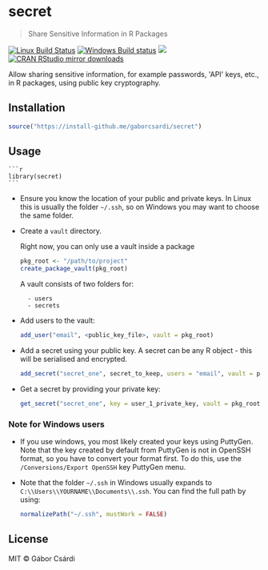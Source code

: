 
# secret

> Share Sensitive Information in R Packages

[![Linux Build Status](https://travis-ci.org/gaborcsardi/secret.svg?branch=master)](https://travis-ci.org/gaborcsardi/secret)
[![Windows Build status](https://ci.appveyor.com/api/projects/status/github/gaborcsardi/secret?svg=true)](https://ci.appveyor.com/project/gaborcsardi/secret)
[![](http://www.r-pkg.org/badges/version/secret)](http://www.r-pkg.org/pkg/secret)
[![CRAN RStudio mirror downloads](http://cranlogs.r-pkg.org/badges/secret)](http://www.r-pkg.org/pkg/secret)

Allow sharing sensitive information, for example passwords, 'API' keys,
etc., in R packages, using public key cryptography.

## Installation

```r
source("https://install-github.me/gaborcsardi/secret")
```

## Usage

    ```r
    library(secret)
    ```


* Ensure you know the location of your public and private keys. In Linux this is usually the folder `~/.ssh`, so on Windows you may want to choose the same folder.


* Create a `vault` directory.

    Right now, you can only use a vault inside a package

    ```r
    pkg_root <- "/path/to/project"
    create_package_vault(pkg_root)
    ```

    A vault consists of two folders for:
  
        - users
        - secrets

* Add users to the vault:

    ```R
    add_user("email", <public_key_file>, vault = pkg_root)
    ```
    

* Add a secret using your public key. A secret can be any R object - this will be serialised and encrypted.

    ```R
    add_secret("secret_one", secret_to_keep, users = "email", vault = pkg_root)
    ```
  
* Get a secret by providing your private key:

    ```R
    get_secret("secret_one", key = user_1_private_key, vault = pkg_root)
    ```
    

### Note for Windows users

  * If you use windows, you most likely created your keys using PuttyGen. Note that the key created by default from PuttyGen is not in OpenSSH format, so you have to convert your format first. To do this, use the  `/Conversions/Export OpenSSH` key PuttyGen menu.
  
  * Note that the folder `~/.ssh` in Windows usually expands to `C:\\Users\\YOURNAME\\Documents\\.ssh`. You can find the full path by using:

    ```R
    normalizePath("~/.ssh", mustWork = FALSE)
    ```



## License

MIT © Gábor Csárdi
